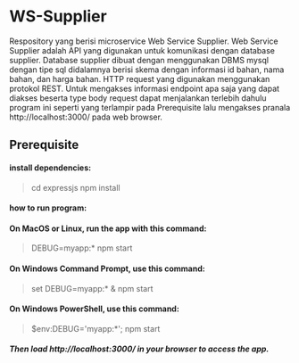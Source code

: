 # WS-Supplier

Respository yang berisi microservice Web Service Supplier. Web Service Supplier adalah API yang digunakan untuk komunikasi dengan database supplier. Database supplier dibuat dengan menggunakan DBMS mysql dengan tipe sql didalamnya berisi skema dengan informasi id bahan, nama bahan, dan harga bahan. HTTP request yang digunakan menggunakan protokol REST. Untuk mengakses informasi endpoint apa saja yang dapat diakses beserta type body request dapat menjalankan terlebih dahulu program ini seperti yang terlampir pada Prerequisite lalu mengakses pranala http://localhost:3000/ pada web browser.

## Prerequisite
#### install dependencies:

> cd expressjs
> npm install

#### how to run program:
#### On MacOS or Linux, run the app with this command:

> DEBUG=myapp:* npm start

#### On Windows Command Prompt, use this command:

> set DEBUG=myapp:* & npm start

#### On Windows PowerShell, use this command:

> $env:DEBUG='myapp:*'; npm start

##### Then load http://localhost:3000/ in your browser to access the app.